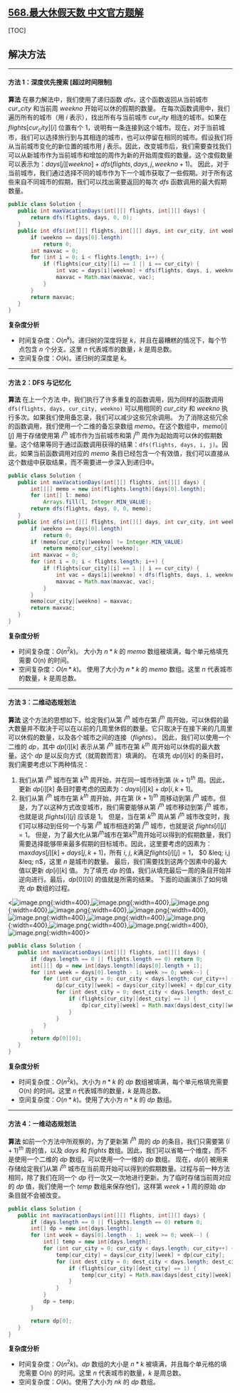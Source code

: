## [568.最大休假天数 中文官方题解](https://leetcode.cn/problems/maximum-vacation-days/solutions/100000/zui-da-xiu-jia-tian-shu-by-leetcode-solu-d4fz)
[TOC]

## 解决方法

---

#### 方法 1：深度优先搜索 [超过时间限制]

 **算法**
 在暴力解法中，我们使用了递归函数 $dfs$，这个函数返回从当前城市 $cur\_city$ 和当前周 $weekno$ 开始可以休的假期的数量。
 在每次函数调用中，我们遍历所有的城市（用 $i$ 表示），找出所有与当前城市 $cur_city$ 相连的城市。如果在 $flights[cur_city][i]$ 位置有个 1，说明有一条连接到这个城市。现在，对于当前城市，我们可以选择旅行到与其相连的城市，也可以停留在相同的城市。假设我们将从当前城市变化的新位置的城市用 $j$ 表示。因此，改变城市后，我们需要查找我们可以从新城市作为当前城市和增加的周作为新的开始周度假的数量。这个度假数量可以表示为：$days[j][weekno] + dfs(flights, days, j, weekno + 1)$。
 因此，对于当前城市，我们通过选择不同的城市作为下一个城市获取了一些假期。对于所有这些来自不同城市的假期，我们可以找出需要返回的每次 $dfs$ 函数调用的最大假期数量。

 ```Java [solution]
public class Solution {
    public int maxVacationDays(int[][] flights, int[][] days) {
        return dfs(flights, days, 0, 0);
    }
    public int dfs(int[][] flights, int[][] days, int cur_city, int weekno) {
        if (weekno == days[0].length)
            return 0;
        int maxvac = 0;
        for (int i = 0; i < flights.length; i++) {
            if (flights[cur_city][i] == 1 || i == cur_city) {
                int vac = days[i][weekno] + dfs(flights, days, i, weekno + 1);
                maxvac = Math.max(maxvac, vac);
            }
        }
        return maxvac;
    }
}
 ```

 **复杂度分析**

* 时间复杂度：$O(n^k)$。递归树的深度将是 $k$，并且在最糟糕的情况下，每个节点包含 $n$ 个分支。这里 $n$ 代表城市的数量，$k$ 是周总数。
* 空间复杂度：$O(k)$。递归树的深度是 $k$。

---

#### 方法 2：DFS 与记忆化

 **算法**
 在上一个方法 中，我们执行了许多重复的函数调用，因为同样的函数调用 `dfs(flights, days, cur_city, weekno)` 可以用相同的 $cur\_city$ 和 $weekno$ 执行多次。如果我们使用备忘录，我们可以减少这些冗余调用。
 为了消除这些冗余的函数调用，我们使用一个二维的备忘录数组 $memo$。在这个数组中，$memo[i][j]$ 用于存储使用第 $i^{th}$ 城市作为当前城市和第 $j^{th}$ 周作为起始周可以休的假期数量。这个结果等同于通过函数调用获得的结果：`dfs(flights, days, i, j)`。因此，如果当前函数调用对应的 $memo$ 条目已经包含一个有效值，我们可以直接从这个数组中获取结果，而不需要进一步深入到递归中。

 ```Java [solution]
public class Solution {
    public int maxVacationDays(int[][] flights, int[][] days) {
        int[][] memo = new int[flights.length][days[0].length];
        for (int[] l: memo)
            Arrays.fill(l, Integer.MIN_VALUE);
        return dfs(flights, days, 0, 0, memo);
    }
    public int dfs(int[][] flights, int[][] days, int cur_city, int weekno, int[][] memo) {
        if (weekno == days[0].length)
            return 0;
        if (memo[cur_city][weekno] != Integer.MIN_VALUE)
            return memo[cur_city][weekno];
        int maxvac = 0;
        for (int i = 0; i < flights.length; i++) {
            if (flights[cur_city][i] == 1 || i == cur_city) {
                int vac = days[i][weekno] + dfs(flights, days, i, weekno + 1, memo);
                maxvac = Math.max(maxvac, vac);
            }
        }
        memo[cur_city][weekno] = maxvac;
        return maxvac;
    }
}
 ```

 **复杂度分析**

* 时间复杂度：$O(n^2k)$。 大小为 $n*k$ 的 $memo$ 数组被填满，每个单元格填充需要 O(n) 的时间。
* 空间复杂度：$O(n*k)$。 使用了大小为 $n*k$ 的 $memo$ 数组。这里 $n$ 代表城市的数量，$k$ 是周总数。

---

#### 方法 3：二维动态规划法

 **算法**
 这个方法的思想如下。给定我们从第 $i^{th}$ 城市在第 $j^{th}$ 周开始，可以休假的最大数量并不取决于可以在以前的几周里休假的数量。它只取决于在接下来的几周里可以休假的数量，以及各个城市之间的连接（$flights$）。
 因此，我们可以使用一个二维的 $dp$，其中 $dp[i][k]$ 表示从第 $i^{th}$ 城市在第 $k^{th}$ 周开始可以休假的最大数量。这个 $dp$ 是以反向方式（就周数而言）填满的。
 在填充 $dp[i][k]$ 的条目时，我们需要考虑以下两种情况：

1. 我们从第 $i^{th}$ 城市在第 $k^{th}$ 周开始，并在同一城市待到第 $(k+1)^{th}$ 周。因此，更新 $dp[i][k]$ 条目时要考虑的因素为：$days[i][k] + dp[i, k+1]$。
2. 我们从第 $i^{th}$ 城市在第 $k^{th}$ 周开始，并在第 $(k+1)^{th}$ 周移动到第 $j^{th}$ 城市。但是，为了以这种方式改变城市，我们需要能够从第 $i^{th}$ 城市移动到第 $j^{th}$ 城市，也就是说 $flights[i][j]$ 应该是 1。
 但是，当在第 $k^{th}$ 周从第 $i^{th}$ 城市改变时，我们可以移动到任何一个与第 $i^{th}$ 城市相连的第 $j^{th}$ 城市，也就是说 $flights[i][j]=1$。 但是，为了最大化从第$i^{th}$城市在第$k^{th}$周开始可以得到的假期数量，我们需要选择能够带来最多假期的目标城市。因此，这里要考虑的因素为：$\text{max}days[j][k] + days[j, k+1]$，所有 $i$, $j$, $k$满足$flights[i][j] = 1$， $0 &leq; i,j &leq; n$，这里 $n$ 是城市的数量。
  最后，我们需要找到这两个因素中的最大值以更新 $dp[i][k]$ 值。
  为了填充 $dp$ 的值，我们从填充最后一周的条目开始并逆向进行。最后，$dp[0][0]$ 的值就是所需的结果。
  下面的动画演示了如何填充 $dp$ 数组的过程。

 <![image.png](https://pic.leetcode.cn/1692170218-LXcQAo-image.png){:width=400},![image.png](https://pic.leetcode.cn/1692170222-YmnFWs-image.png){:width=400},![image.png](https://pic.leetcode.cn/1692170225-abZoHD-image.png){:width=400},![image.png](https://pic.leetcode.cn/1692170228-zdLweM-image.png){:width=400},![image.png](https://pic.leetcode.cn/1692170231-hhQbNs-image.png){:width=400},![image.png](https://pic.leetcode.cn/1692170234-mRWDJN-image.png){:width=400},![image.png](https://pic.leetcode.cn/1692170237-belNha-image.png){:width=400},![image.png](https://pic.leetcode.cn/1692170240-cZQzaN-image.png){:width=400},![image.png](https://pic.leetcode.cn/1692170242-UXihcO-image.png){:width=400},![image.png](https://pic.leetcode.cn/1692170245-jKXHxV-image.png){:width=400},![image.png](https://pic.leetcode.cn/1692170248-SPnZNY-image.png){:width=400}>

 ```Java [solution]
public class Solution {
    public int maxVacationDays(int[][] flights, int[][] days) {
        if (days.length == 0 || flights.length == 0) return 0;
        int[][] dp = new int[days.length][days[0].length + 1];
        for (int week = days[0].length - 1; week >= 0; week--) {
            for (int cur_city = 0; cur_city < days.length; cur_city++) {
                dp[cur_city][week] = days[cur_city][week] + dp[cur_city][week + 1];
                for (int dest_city = 0; dest_city < days.length; dest_city++) {
                    if (flights[cur_city][dest_city] == 1) {
                        dp[cur_city][week] = Math.max(days[dest_city][week] + dp[dest_city][week + 1], dp[cur_city][week]);
                    }
                }
            }
        }
        return dp[0][0];
    }
}
 ```

 **复杂度分析**

* 时间复杂度：$O(n^2k)$。大小为 $n*k$ 的 $dp$ 数组被填满，每个单元格填充需要 O(n) 的时间。这里 $n$ 代表城市的数量，$k$ 是周总数。
* 空间复杂度：$O(n*k)$。使用了大小为 $n*k$ 的 $dp$ 数组。

---

#### 方法 4：一维动态规划法

 **算法**
 如前一个方法中所观察的，为了更新第 $i^{th}$ 周的 $dp$ 的条目，我们只需要第 $(i+1)^{th}$ 周的值，以及 $days$ 和 $flights$ 数组。因此，我们可以省略一个维度，而不是使用一个二维的 $dp$ 数组，可以使用一个一维的 $dp$ 数组。
 现在，$dp[i]$ 被用来存储给定我们从第 $i^{th}$ 城市在当前周开始可以得到的假期数量。过程与前一种方法相同，除了我们在同一个 $dp$ 行一次又一次地进行更新。为了临时存储当前周对应的 $dp$ 值，我们使用一个 $temp$ 数组来保存他们，这样第 $week+1$ 周的原始 $dp$ 条目就不会被改变。

 ```Java [solution]
public class Solution {
    public int maxVacationDays(int[][] flights, int[][] days) {
        if (days.length == 0 || flights.length == 0) return 0;
        int[] dp = new int[days.length];
        for (int week = days[0].length - 1; week >= 0; week--) {
            int[] temp = new int[days.length];
            for (int cur_city = 0; cur_city < days.length; cur_city++) {
                temp[cur_city] = days[cur_city][week] + dp[cur_city];
                for (int dest_city = 0; dest_city < days.length; dest_city++) {
                    if (flights[cur_city][dest_city] == 1) {
                        temp[cur_city] = Math.max(days[dest_city][week] + dp[dest_city], temp[cur_city]);
                    }
                }
            }
            dp = temp;
        }

        return dp[0];
    }
}
 ```

 **复杂度分析**

* 时间复杂度：$O(n^2k)$。$dp$ 数组的大小是 $n*k$ 被填满，并且每个单元格的填充需要 O(n) 的时间。这里 $n$ 代表城市的数量，$k$ 是周总数。
* 空间复杂度：$O(k)$。使用了大小为 $nk$ 的 $dp$ 数组。